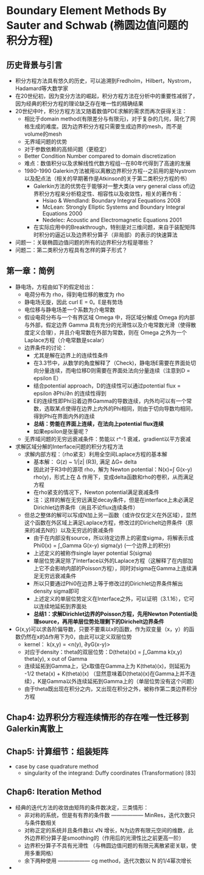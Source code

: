 # Boundary Element Methods By Sauter and Schwab (椭圆边值问题的积分方程)
## 历史背景与引言
* 积分方程方法具有悠久的历史，可以追溯到Fredholm，Hilbert，Nystrom，Hadamard等大数学家 
* 在20世纪初，因为变分方法的崛起，积分方程方法在分析中的重要性减弱了，因为经典的积分方程的理论缺乏存在唯一性的精确结果
* 20世纪中叶，积分方程方法又随着数值PDE求解的需求而再次获得关注：
  * 相比于domain method(有限差分与有限元)，对于复杂的几何，简化了网格生成的难度。因为边界积分方程只需要生成边界的mesh，而不是volume的mesh
  * 无界域问题的优势
  * 对于参数依赖的高频问题（更稳定）
  * Better Condition Number compared to domain discretization
  * 难点：数值积分以及求解线性代数方程组--在80年代得到了高速的发展
  * 1980-1990 Galerkin方法被用以离散边界积分方程--之前用的是Nystrom以及配点法（相关的早期著作是Atkinson的关于第二类积分方程的书）
    * Galerkin方法的优势在于能够对一整大类(a very general class of)边界积分方程来分析稳定性、相容性以及收敛性，相关的著作有：
      * Hsiao & Wendland: Boundary Integral Eequations 2008
      * McLean: Strongly Elliptic Systems and Boundary Integral Equations 2000
      * Nedelec: Acoustic and Electromagnetic Equations 2001
    * 在实际应用中的Breakthrough，特别是对三维问题，来自于装配矩阵时积分的逼近以及边界积分算子（非局部）的表示的快速算法
* 问题一：关联椭圆边值问题的所有的边界积分方程是哪些？
* 问题二：第二类积分方程具有怎样的算子形式？

## 第一章：简例
* 静电场，方程由如下的假定给出：
  * 电荷分布为 rho，得到电位移的散度为 rho
  * 静电场无旋，因此 curl E = 0。E是有势场
  * 电位移与静电场差一个系数为介电常数
  * 假设电荷分布与一个有界区域 Omega 中，将区域分解成 Omega 的内部与外部，假定边界 Gamma 具有充分的光滑性以及介电常数光滑（使得散度定义合理），并且介电常数在外部为常数，则在 Omega 之外为一个Laplace方程（介电常数是scalar）
  * 边界条件的讨论：
    * 尤其是解在边界上的连续性条件
    * 在3.3节中，从数学的角度解释了（Check)，静电场E需要在界面处切向分量连续，而电位移D则需要在界面处法向分量连续（注意到D = epsilon E）
    * 结合potential approach，D的连续性可以通过potential flux = epsilon ∂Phi/∂n 的连续性得到
    * E的连续性即Phi沿着边界Gamma的导数连续，内外均可以有一个常数，选取某点使得在边界上内外的Phi相同，则由于切向导数均相同，得到Phi在界面内外的连续
    * **总结：势能在界面上连续，在法向上potential flux连续**
    * 如果epsilon是张量呢？
  * 无界域问题的无穷远衰减条件：势能以 r^-1 衰减，gradient以平方衰减
* 求解区域分解的Interface问题的积分方程方法
  * 求解内部方程：（rho紧支）利用全空间Laplace方程的基本解
    * 基本解： G(z) ~ 1/|z| (R3), 满足 ∆G= delta
    * 因此对于R3中的源项 rho，解为 Newton potential：N(x)=∫ G(x-y) rho(y)，形式上在 ∆ 作用下，变成delta函数和rho的卷积，从而满足方程
    * 在rho紧支的情况下，Newton potential满足衰减条件
    * 注：这样的解在无穷远满足decay条件，但是在interface上未必满足Dirichlet边界条件（尚且不论flux连续条件）
  * 但总之整体的解可以写成N加上另一函数（或许仅仅定义在外区域），显然这个函数在外区域上满足Laplace方程，修改过的Dirichelt边界条件（原来的减去N的）以及无穷远的衰减条件
    * 由于在内部没有source，所以待定边界上的密度sigma，将解表示成 Phi0(x) = ∫_Gamma G(x-y) sigma(y) (一个边界上的积分)
    * 上述定义的被称作single layer potential S(sigma)
    * 单层位势满足除了Interface以外的Laplace方程（这解释了在内部加上它不会影响内部的Poisson方程），同时对sigma在Gamma上连续满足无穷远衰减条件
    * 所以只要通过Phi0在边界上等于修改过的Dirichlet边界条件解出density sigma即可
    * 上述定义的单层位势定义在Interface之外，可以证明（3.1.16），它可以连续地延拓到界面处
    * **总结1：求解Dirichlet边界的Poisson方程，先用Newton Potential处理source，再用单层位势处理剩下的Dirichelt边界条件**
* G(x,y)可以求各阶偏导数，只要不要乘以x的函数，作为双变量（x，y）的函数仍然在x的∆作用下为0，由此可以定义双层位势
  * kernel： k(x,y) = <n(y), ∂yG(x-y)>
  * 对应于density：theta的双层位势：D(theta)(x) = ∫_Gamma k(x,y) theta(y), x out of Gamma
  * 连续延拓到Gamma上，记x取值在Gamma上为 K(theta)(x)，则延拓为 -1/2 theta(x) + K(theta)(x) （显然意味着D(theta)(x)在Gamma上并不连续），K是Gamma以外连续延拓到Gamma上的（单层位势没有这个问题）
  * 由于theta既出现在积分之内，又出现在积分之外，被称作第二类边界积分方程


## Chap4: 边界积分方程连续情形的存在唯一性迁移到Galerkin离散上


## Chap5: 计算细节：组装矩阵
* case by case quadrature method
  * singularity of the integrand: Duffy coordinates (Transformation) [83]

## Chap6: Iteration Method
* 经典的迭代方法的收敛由矩阵的条件数决定，三类情形：
  * 非对称的系统，但是有有界的条件数  —————— MinRes，迭代次数只与条件数相关
  * 对称正定的系统并且条件数以 √N 增长，N为边界有限元空间的维数，此外边界积分算子是smoothing的（作用后的光滑性比之前更高一阶） 
  * 边界积分算子不具有光滑性 （与椭圆边值问题的有限元离散紧密关联，使用多重网格）
  * 余下两种使用  ——————  cg method，迭代次数以 N 的1/4幂次增长
* 